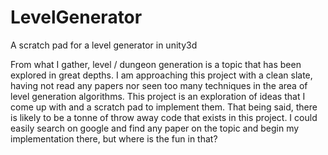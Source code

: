 # LevelGenerator
A scratch pad for a level generator in unity3d

From what I gather, level / dungeon generation is a topic that has been explored in great depths.
I am approaching this project with a clean slate, having not read any papers nor seen too many techniques
in the area of level generation algorithms. This project is an exploration of ideas that I come up with
and a scratch pad to implement them. That being said, there is likely to be a tonne of throw away code
that exists in this project. I could easily search on google and find any paper on the topic and
begin my implementation there, but where is the fun in that?
